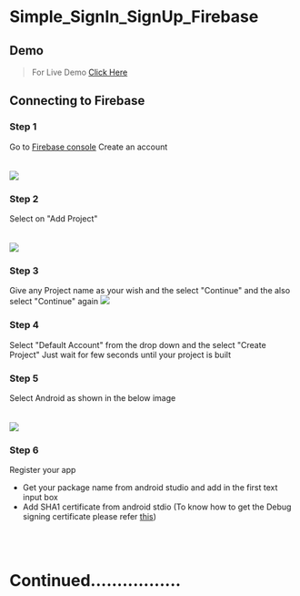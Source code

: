 # Simple_SignIn_SignUp_Firebase
## Demo   
>  For Live Demo [Click Here](https://github.com/Varshithvhegde/Simple_SignIn_SignUp_Firebase/raw/master/app/release/app-debug.apk)
## Connecting to Firebase 
### Step 1
Go to [Firebase console](https://console.firebase.google.com/u/0/) Create an account<br><br><br>
<img src="https://user-images.githubusercontent.com/80502833/178087516-c3dc11ef-4a3a-47ad-bbbc-40b55dfd798d.png" />

### Step 2  
Select on "Add Project"<br><br><br>
<img src="https://user-images.githubusercontent.com/80502833/178087615-ebd68a96-7a5e-4d53-a93d-4d2b534a82c9.png" />

### Step 3
Give any Project name as your wish and the select "Continue" and the also select "Continue" again
<img src="https://user-images.githubusercontent.com/80502833/178087724-753dc222-4a8f-4c24-823f-595bcd388e95.png" />
<br>

### Step 4
Select "Default Account" from the drop down and the select "Create Project" Just wait for few seconds until your project is built
<br>
### Step 5
Select Android as shown in the below image  <br><br><br>
<img src="https://user-images.githubusercontent.com/80502833/178087874-24219db3-cba3-45ef-bec6-03b3d45245e3.png" />
<br/>

### Step 6
Register your app  
- Get your package name from android studio and add in the first text input box
- Add SHA1 certificate from android stdio (To know how to get the Debug signing certificate please refer [this](https://stackoverflow.com/questions/27609442/how-to-get-the-sha-1-fingerprint-certificate-in-android-studio-for-debug-mode))



<br><br>
# Continued.................




